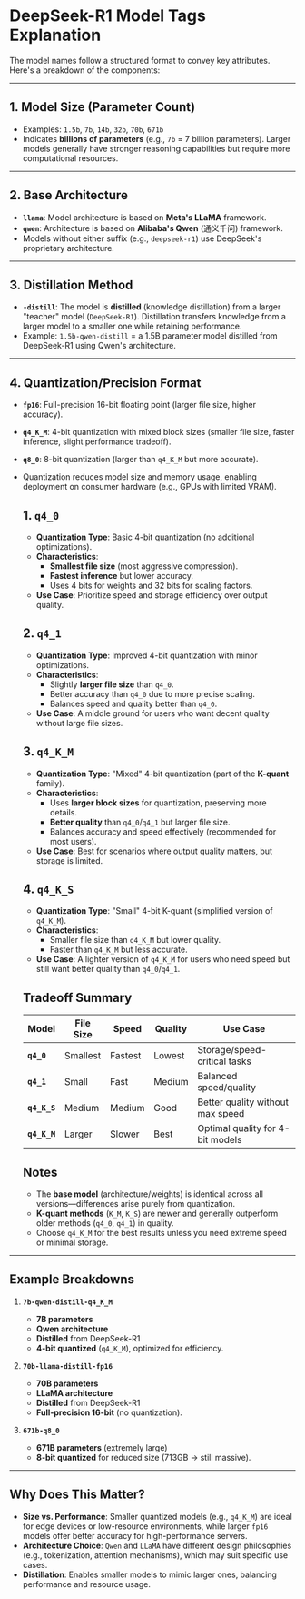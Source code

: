 # DeepSeek-R1 Model Tags Explanation

The model names follow a structured format to convey key attributes. Here's a breakdown of the components:

---

## 1. **Model Size (Parameter Count)**
- Examples: `1.5b`, `7b`, `14b`, `32b`, `70b`, `671b`  
- Indicates **billions of parameters** (e.g., `7b` = 7 billion parameters). Larger models generally have stronger reasoning capabilities but require more computational resources.

---

## 2. **Base Architecture**
- **`llama`**: Model architecture is based on **Meta's LLaMA** framework.  
- **`qwen`**: Architecture is based on **Alibaba's Qwen** (通义千问) framework.  
- Models without either suffix (e.g., `deepseek-r1`) use DeepSeek's proprietary architecture.

---

## 3. **Distillation Method**
- **`-distill`**: The model is **distilled** (knowledge distillation) from a larger "teacher" model (`DeepSeek-R1`). Distillation transfers knowledge from a larger model to a smaller one while retaining performance.  
- Example: `1.5b-qwen-distill` = a 1.5B parameter model distilled from DeepSeek-R1 using Qwen's architecture.

---

## 4. **Quantization/Precision Format**
- **`fp16`**: Full-precision 16-bit floating point (larger file size, higher accuracy).  
- **`q4_K_M`**: 4-bit quantization with mixed block sizes (smaller file size, faster inference, slight performance tradeoff).  
- **`q8_0`**: 8-bit quantization (larger than `q4_K_M` but more accurate).  
- Quantization reduces model size and memory usage, enabling deployment on consumer hardware (e.g., GPUs with limited VRAM).

   ## 1. **`q4_0`**
   - **Quantization Type**: Basic 4-bit quantization (no additional optimizations).  
   - **Characteristics**:  
     - **Smallest file size** (most aggressive compression).  
     - **Fastest inference** but lower accuracy.  
     - Uses 4 bits for weights and 32 bits for scaling factors.  
   - **Use Case**: Prioritize speed and storage efficiency over output quality.
   
   ## 2. **`q4_1`**
   - **Quantization Type**: Improved 4-bit quantization with minor optimizations.  
   - **Characteristics**:  
     - Slightly **larger file size** than `q4_0`.  
     - Better accuracy than `q4_0` due to more precise scaling.  
     - Balances speed and quality better than `q4_0`.  
   - **Use Case**: A middle ground for users who want decent quality without large file sizes.
   
   ## 3. **`q4_K_M`**
   - **Quantization Type**: "Mixed" 4-bit quantization (part of the **K-quant** family).  
   - **Characteristics**:  
     - Uses **larger block sizes** for quantization, preserving more details.  
     - **Better quality** than `q4_0`/`q4_1` but larger file size.  
     - Balances accuracy and speed effectively (recommended for most users).  
   - **Use Case**: Best for scenarios where output quality matters, but storage is limited.
   
   ## 4. **`q4_K_S`**
   - **Quantization Type**: "Small" 4-bit K-quant (simplified version of `q4_K_M`).  
   - **Characteristics**:  
     - Smaller file size than `q4_K_M` but lower quality.  
     - Faster than `q4_K_M` but less accurate.  
   - **Use Case**: A lighter version of `q4_K_M` for users who need speed but still want better quality than `q4_0`/`q4_1`.
   
   ## Tradeoff Summary
   | Model          | File Size | Speed  | Quality | Use Case                          |  
   |----------------|-----------|--------|---------|-----------------------------------|  
   | **`q4_0`**     | Smallest  | Fastest | Lowest  | Storage/speed-critical tasks     |  
   | **`q4_1`**     | Small     | Fast    | Medium  | Balanced speed/quality           |  
   | **`q4_K_S`**   | Medium    | Medium | Good    | Better quality without max speed  |  
   | **`q4_K_M`**   | Larger    | Slower | Best    | Optimal quality for 4-bit models  |  

   ## Notes
   - The **base model** (architecture/weights) is identical across all versions—differences arise purely from quantization.  
   - **K-quant methods** (`K_M`, `K_S`) are newer and generally outperform older methods (`q4_0`, `q4_1`) in quality.  
   - Choose `q4_K_M` for the best results unless you need extreme speed or minimal storage.  

---

## Example Breakdowns

1. **`7b-qwen-distill-q4_K_M`**  
   - **7B parameters**  
   - **Qwen architecture**  
   - **Distilled** from DeepSeek-R1  
   - **4-bit quantized** (`q4_K_M`), optimized for efficiency.

2. **`70b-llama-distill-fp16`**  
   - **70B parameters**  
   - **LLaMA architecture**  
   - **Distilled** from DeepSeek-R1  
   - **Full-precision 16-bit** (no quantization).

3. **`671b-q8_0`**  
   - **671B parameters** (extremely large)  
   - **8-bit quantized** for reduced size (713GB → still massive).

---

## Why Does This Matter?
- **Size vs. Performance**: Smaller quantized models (e.g., `q4_K_M`) are ideal for edge devices or low-resource environments, while larger `fp16` models offer better accuracy for high-performance servers.  
- **Architecture Choice**: `Qwen` and `LLaMA` have different design philosophies (e.g., tokenization, attention mechanisms), which may suit specific use cases.  
- **Distillation**: Enables smaller models to mimic larger ones, balancing performance and resource usage.
